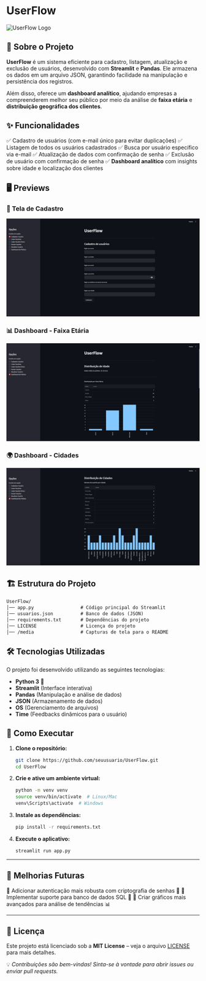 # UserFlow

![UserFlow Logo](https://via.placeholder.com/800x200?text=UserFlow)

## 📌 Sobre o Projeto

**UserFlow** é um sistema eficiente para cadastro, listagem, atualização e exclusão de usuários, desenvolvido com **Streamlit** e **Pandas**. Ele armazena os dados em um arquivo JSON, garantindo facilidade na manipulação e persistência dos registros.

Além disso, oferece um **dashboard analítico**, ajudando empresas a compreenderem melhor seu público por meio da análise de **faixa etária** e **distribuição geográfica dos clientes**.

## ✨ Funcionalidades

✅ Cadastro de usuários (com e-mail único para evitar duplicações)
✅ Listagem de todos os usuários cadastrados
✅ Busca por usuário específico via e-mail
✅ Atualização de dados com confirmação de senha
✅ Exclusão de usuário com confirmação de senha
✅ **Dashboard analítico** com insights sobre idade e localização dos clientes

## 🖥️ Previews

### 📌 Tela de Cadastro
![Cadastro](./media/Cadastro.jpg)

### 📊 Dashboard - Faixa Etária
![Faixa Etária](./media/FaixaEtária.jpg)

### 🌍 Dashboard - Cidades
![Cidades](./media/Cidades.jpg)

## 🏗️ Estrutura do Projeto

```
UserFlow/
│── app.py                 # Código principal do Streamlit
│── usuarios.json          # Banco de dados (JSON)
│── requirements.txt       # Dependências do projeto
│── LICENSE                # Licença do projeto
│── /media                 # Capturas de tela para o README
```

## 🛠️ Tecnologias Utilizadas
O projeto foi desenvolvido utilizando as seguintes tecnologias:
- **Python 3** 🐍
- **Streamlit** (Interface interativa)
- **Pandas** (Manipulação e análise de dados)
- **JSON** (Armazenamento de dados)
- **OS** (Gerenciamento de arquivos)
- **Time** (Feedbacks dinâmicos para o usuário)


## 🚀 Como Executar

1. **Clone o repositório:**
   ```sh
   git clone https://github.com/seuusuario/UserFlow.git
   cd UserFlow
   ```

2. **Crie e ative um ambiente virtual:**
   ```sh
   python -m venv venv
   source venv/bin/activate  # Linux/Mac
   venv\Scripts\activate  # Windows
   ```

3. **Instale as dependências:**
   ```sh
   pip install -r requirements.txt
   ```

4. **Execute o aplicativo:**
   ```sh
   streamlit run app.py
   ```

---

## 📌 Melhorias Futuras
🔹 Adicionar autenticação mais robusta com criptografia de senhas 🔐
🔹 Implementar suporte para banco de dados SQL 🔗
🔹 Criar gráficos mais avançados para análise de tendências 📊

---

## 📜 Licença

Este projeto está licenciado sob a **MIT License** – veja o arquivo [LICENSE](LICENSE) para mais detalhes.

💡 *Contribuições são bem-vindas! Sinta-se à vontade para abrir issues ou enviar pull requests.*

